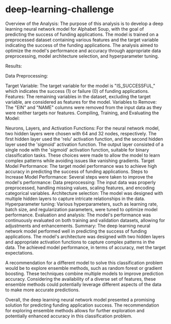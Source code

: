 # deep-learning-challenge
Overview of the Analysis:
The purpose of this analysis is to develop a deep learning neural network model for Alphabet Soup, with the goal of predicting the success of funding applications. The model is trained on a preprocessed dataset containing various features and the target variable indicating the success of the funding applications. The analysis aimed to optimize the model's performance and accuracy through appropriate data preprocessing, model architecture selection, and hyperparameter tuning.

Results:

Data Preprocessing:

Target Variable: The target variable for the model is "IS_SUCCESSFUL," which indicates the success (1) or failure (0) of funding applications.
Features: The remaining variables in the dataset, excluding the target variable, are considered as features for the model.
Variables to Remove: The "EIN" and "NAME" columns were removed from the input data as they were neither targets nor features.
Compiling, Training, and Evaluating the Model:

Neurons, Layers, and Activation Functions: For the neural network model, two hidden layers were chosen with 64 and 32 nodes, respectively. The first hidden layer used the 'relu' activation function, and the second hidden layer used the 'sigmoid' activation function. The output layer consisted of a single node with the 'sigmoid' activation function, suitable for binary classification tasks. These choices were made to allow the model to learn complex patterns while avoiding issues like vanishing gradients.
Target Model Performance: The target model performance was to achieve high accuracy in predicting the success of funding applications.
Steps to Increase Model Performance: Several steps were taken to improve the model's performance:
Data preprocessing: The input data was properly preprocessed, handling missing values, scaling features, and encoding categorical variables.
Architecture selection: The model was designed with multiple hidden layers to capture intricate relationships in the data.
Hyperparameter tuning: Various hyperparameters, such as learning rate, batch size, and regularization parameters, were tuned to optimize model performance.
Evaluation and analysis: The model's performance was continuously evaluated on both training and validation datasets, allowing for adjustments and enhancements.
Summary:
The deep learning neural network model performed well in predicting the success of funding applications. The model's architecture was designed with two hidden layers and appropriate activation functions to capture complex patterns in the data. The achieved model performance, in terms of accuracy, met the target expectations.

A recommendation for a different model to solve this classification problem would be to explore ensemble methods, such as random forest or gradient boosting. These techniques combine multiple models to improve prediction accuracy. Considering the availability of a diverse set of features, these ensemble methods could potentially leverage different aspects of the data to make more accurate predictions.

Overall, the deep learning neural network model presented a promising solution for predicting funding application success. The recommendation for exploring ensemble methods allows for further exploration and potentially enhanced accuracy in this classification problem.
